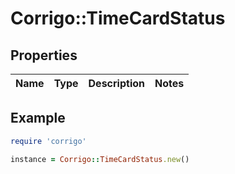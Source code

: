 # Corrigo::TimeCardStatus

## Properties

| Name | Type | Description | Notes |
| ---- | ---- | ----------- | ----- |

## Example

```ruby
require 'corrigo'

instance = Corrigo::TimeCardStatus.new()
```

